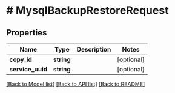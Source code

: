 # # MysqlBackupRestoreRequest

## Properties

Name | Type | Description | Notes
------------ | ------------- | ------------- | -------------
**copy_id** | **string** |  | [optional]
**service_uuid** | **string** |  | [optional]

[[Back to Model list]](../../README.md#models) [[Back to API list]](../../README.md#endpoints) [[Back to README]](../../README.md)
